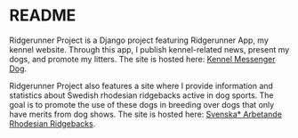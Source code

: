 # README

Ridgerunner Project is a Django project featuring Ridgerunner App, my kennel website. Through this app, I publish kennel-related news, present my dogs, and promote my litters. The site is hosted here: [Kennel Messenger Dog](https://www.ridgerunner.se "Kennel Messenger Dog").

Ridgerunner Project also features a site where I provide information and statistics about Swedish rhodesian ridgebacks active in dog sports. The goal is to promote the use of these dogs in breeding over dogs that only have merits from dog shows. The site is hosted here: [Svenska* Arbetande Rhodesian Ridgebacks](https://www.ridgerunner.se/workingridge_app "Svenska* Arbetande Rhodesian Ridgebacks").
